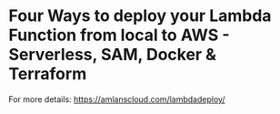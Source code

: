 # Four Ways to deploy your Lambda Function from local to AWS - Serverless, SAM, Docker & Terraform  

For more details: https://amlanscloud.com/lambdadeploy/